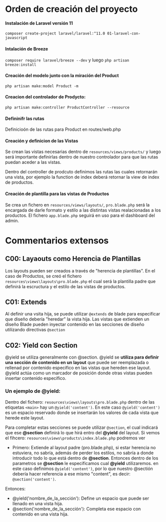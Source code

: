 # Orden de creación del proyecto

#### Instalación de Laravel versión 11
`composer create-project laravel/laravel:^11.0 01-laravel-con-javascript`

#### Intalación de Breeze
`composer require laravel/breeze --dev` y luego `php artisan breeze:install`


#### Creación del modelo junto con la miración del Product
`php artisan make:model Product -m`


#### Creacion del controlador de Prodycto:
`php artisan make:controller ProductController --resource`

#### Defininifr las rutas
Definicioón de las rutas para Product en routes/web.php

#### Creación y definicion de las Vistas
Se crean las vistas necesarias dentro de `resources/views/products/` y luego será importante definirlas dentro de nuestro controlador para que las rutas puedan aceder a las vistas.

Dentro del controller de prodcuto definimos las rutas las cuales retornarán una vista, por ejemplo la function de index deberá retornar la view de index de productos.


#### Creación de plantilla para las vistas de Productos
Se crea un fichero en `resources/views/layouts/`, `pro.blade.php` será la encargada de darle formato y estilo a las distintas vistas realacionadas a los productos. El fichero `app.blade.php` seguirá en uso para el dashboard del admin.




# Commentarios extensos
## C00: Layaouts como Herencia de Plantillas
Los layouts pueden ser creados a través de "herencia de plantillas". En el caso de Productos, se creó el fichero `resources\views\layouts\pro.blade.php` el cual será la plantilla padre que definirá la escructura y el estilo de las vistas de productos.

## C01: Extends
Al definir una vsita hija, se puede utilizar `@extends` de blade para especificar que diseño debería "heredar" la vista hija. Las vistas que extienden un diseño Blade pueden inyectar contenido en las secciones de diseño utilizando directivas `@section`

## C02: Yield con Section
@yield se utiliza generalmente con @section. @yield se **utiliza para definir una sección de contenido en un layout** que puede ser reemplazada o rellenad por contenido especifico en las vistas que hereden ese layout. @yield actúa como un marcador de posición donde otras vistas pueden insertar contenido específico.

### Un ejemplo de @yield:
Dentro del fichero: `resources\views\layouts\pro.blade.php` dentro de las etiquetas `<main>` hay un `@yield('content')`. En este caso `@yield('content')` es un espacio reservado donde se insertarán los valores de cada vista que herede este layout.

Para completar estas secciones se puede utilizar `@section`, el cual indicará que ese **@section** definirá lo que hirá entro del **@yield** del layout.
Si vemos el fihcero: `resources\views\products\index.blade.php` podremos ver
- Primero: Extiende al layout padre (pro.blade.php), si estar herencia no estuviera, no sabría, además de perder los estilos, no sabría a donde introducir todo lo que está dentro de **@section**. 
Entonces dentro de los parametros se **@section** le especificamos cual **@yield** utilizaremos. en este caso definimos `@yield('content')`, por lo que nuestro @sectión debería hacer referencia a ese mismo "content", es decir: `@section('content')`.

Entonces:
- @yield('nombre_de_la_sección'): Define un espacio que puede ser llenado en una vista hija.
- @section('nombre_de_la_sección'): Completa ese espacio con contenido en una vista hija.

